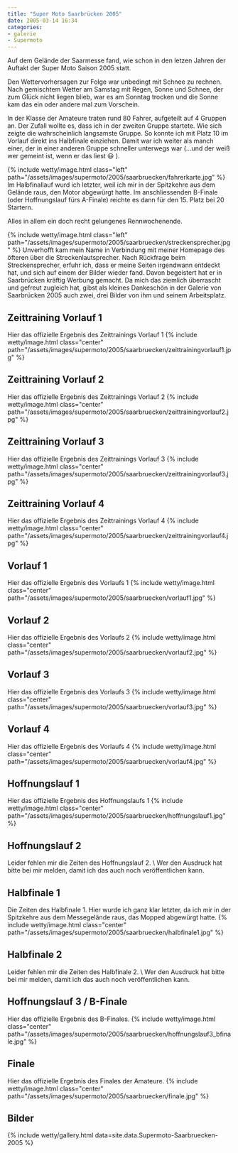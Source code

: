 ```yaml
---
title: "Super Moto Saarbrücken 2005"
date: 2005-03-14 16:34
categories: 
- galerie
- Supermoto
---
```


Auf dem Gelände der Saarmesse fand, wie schon in den letzen Jahren der Auftakt der Super Moto Saison 2005 statt.
 
Den Wettervorhersagen zur Folge war unbedingt mit Schnee zu rechnen. Nach gemischtem Wetter am Samstag mit Regen, Sonne und Schnee, der zum Glück nicht liegen blieb, war es am Sonntag trocken und die Sonne kam das ein oder andere mal zum Vorschein.
 
In der Klasse der Amateure traten rund 80 Fahrer, aufgeteilt auf 4 Gruppen an. 
Der Zufall wollte es, dass ich in der zweiten Gruppe startete. Wie sich zeigte die wahrscheinlich langsamste Gruppe. So konnte ich mit Platz 10 im Vorlauf direkt ins Halbfinale einziehen. Damit war ich weiter als manch einer, der in einer anderen Gruppe schneller unterwegs war (...und der weiß wer gemeint ist, wenn er das liest :smiley: ).

<!--more-->

{% include wetty/image.html class="left" path="/assets/images/supermoto/2005/saarbruecken/fahrerkarte.jpg" %}
Im Halbfinallauf wurd ich letzter, weil ich mir in der Spitzkehre aus dem Gelände raus, den Motor abgewürgt hatte. Im anschliessenden B-Finale (oder Hoffnungslauf fürs A-Finale) reichte es dann für den 15. Platz bei 20 Startern.

Alles in allem ein doch recht gelungenes Rennwochenende.

{% include wetty/image.html class="left" path="/assets/images/supermoto/2005/saarbruecken/streckensprecher.jpg" %}
Unverhofft kam mein Name in Verbindung mit meiner Homepage des öfteren über die Streckenlautsprecher. Nach Rückfrage beim Streckensprecher, erfuhr ich, dass er meine Seiten irgendwann entdeckt hat, und sich auf einem der Bilder wieder fand. Davon begeistert hat er in Saarbrücken kräftig Werbung gemacht. 
Da mich das ziemlich überrascht und gefreut zugleich hat, gibst als kleines Dankeschön in der Galerie von Saarbrücken 2005 auch zwei, drei Bilder von ihm und seinem Arbeitsplatz.

## Zeittraining Vorlauf 1
Hier das offizielle Ergebnis des Zeittrainings Vorlauf 1
{% include wetty/image.html class="center" path="/assets/images/supermoto/2005/saarbruecken/zeittrainingvorlauf1.jpg" %}

## Zeittraining Vorlauf 2
Hier das offizielle Ergebnis des Zeittrainings Vorlauf 2
{% include wetty/image.html class="center" path="/assets/images/supermoto/2005/saarbruecken/zeittrainingvorlauf2.jpg" %}

## Zeittraining Vorlauf 3
Hier das offizielle Ergebnis des Zeittrainings Vorlauf 3
{% include wetty/image.html class="center" path="/assets/images/supermoto/2005/saarbruecken/zeittrainingvorlauf3.jpg" %}

## Zeittraining Vorlauf 4
Hier das offizielle Ergebnis des Zeittrainings Vorlauf 4
{% include wetty/image.html class="center" path="/assets/images/supermoto/2005/saarbruecken/zeittrainingvorlauf4.jpg" %}

## Vorlauf 1
Hier das offizielle Ergebnis des Vorlaufs 1
{% include wetty/image.html class="center" path="/assets/images/supermoto/2005/saarbruecken/vorlauf1.jpg" %}

## Vorlauf 2
Hier das offizielle Ergebnis des Vorlaufs 2
{% include wetty/image.html class="center" path="/assets/images/supermoto/2005/saarbruecken/vorlauf2.jpg" %}

## Vorlauf 3
Hier das offizielle Ergebnis des Vorlaufs 3
{% include wetty/image.html class="center" path="/assets/images/supermoto/2005/saarbruecken/vorlauf3.jpg" %}

## Vorlauf 4
Hier das offizielle Ergebnis des Vorlaufs 4
{% include wetty/image.html class="center" path="/assets/images/supermoto/2005/saarbruecken/vorlauf4.jpg" %}

## Hoffnungslauf 1
Hier das offizielle Ergebnis des Hoffnungslaufs 1
{% include wetty/image.html class="center" path="/assets/images/supermoto/2005/saarbruecken/hoffnungslauf1.jpg" %}

## Hoffnungslauf 2
Leider fehlen mir die Zeiten des Hoffnungslauf 2. \\
Wer den Ausdruck hat bitte bei mir melden, damit ich das auch noch veröffentlichen kann.

## Halbfinale 1
Die Zeiten des Halbfinale 1. 
Hier wurde ich ganz klar letzter, da ich mir in der Spitzkehre aus dem Messegelände raus, das Mopped abgewürgt hatte.
{% include wetty/image.html class="center" path="/assets/images/supermoto/2005/saarbruecken/halbfinale1.jpg" %}

## Halbfinale 2
Leider fehlen mir die Zeiten des Halbfinale 2. \\ 
Wer den Ausdruck hat bitte bei mir melden, damit ich das auch noch veröffentlichen kann.

## Hoffnungslauf 3 / B-Finale
Hier das offizielle Ergebnis des B-Finales.
{% include wetty/image.html class="center" path="/assets/images/supermoto/2005/saarbruecken/hoffnungslauf3_bfinale.jpg" %}

## Finale
Hier das offizielle Ergebnis des Finales der Amateure.
{% include wetty/image.html class="center" path="/assets/images/supermoto/2005/saarbruecken/finale.jpg" %}
 
## Bilder

{% include wetty/gallery.html data=site.data.Supermoto-Saarbruecken-2005 %}
